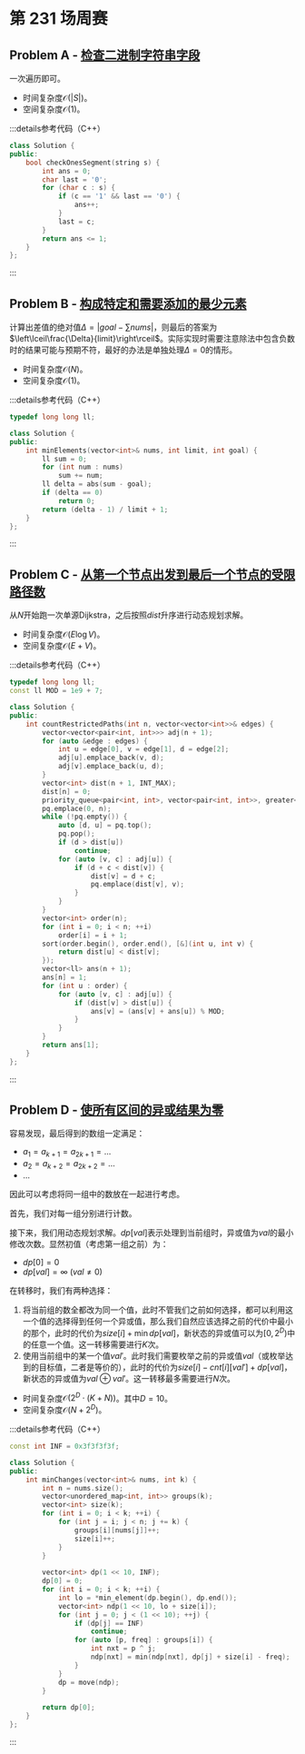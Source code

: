 # 第 231 场周赛

## Problem A - [检查二进制字符串字段](https://leetcode.cn/problems/check-if-binary-string-has-at-most-one-segment-of-ones/)

一次遍历即可。

- 时间复杂度$\mathcal{O}(|S|)$。
- 空间复杂度$\mathcal{O}(1)$。

:::details参考代码（C++）

```cpp
class Solution {
public:
    bool checkOnesSegment(string s) {
        int ans = 0;
        char last = '0';
        for (char c : s) {
            if (c == '1' && last == '0') {
                ans++;
            }
            last = c;
        }
        return ans <= 1;
    }
};
```

:::

## Problem B - [构成特定和需要添加的最少元素](https://leetcode.cn/problems/minimum-elements-to-add-to-form-a-given-sum/)

计算出差值的绝对值$\Delta=|goal-\sum nums|$，则最后的答案为$\left\lceil\frac{\Delta}{limit}\right\rceil$。实际实现时需要注意除法中包含负数时的结果可能与预期不符，最好的办法是单独处理$\Delta=0$的情形。

- 时间复杂度$\mathcal{O}(N)$。
- 空间复杂度$\mathcal{O}(1)$。

:::details参考代码（C++）

```cpp
typedef long long ll;

class Solution {
public:
    int minElements(vector<int>& nums, int limit, int goal) {
        ll sum = 0;
        for (int num : nums)
            sum += num;
        ll delta = abs(sum - goal);
        if (delta == 0)
            return 0;
        return (delta - 1) / limit + 1;
    }
};
```

:::

## Problem C - [从第一个节点出发到最后一个节点的受限路径数](https://leetcode.cn/problems/number-of-restricted-paths-from-first-to-last-node/)

从$N$开始跑一次单源Dijkstra，之后按照$dist$升序进行动态规划求解。

- 时间复杂度$\mathcal{O}(E\log V)$。
- 空间复杂度$\mathcal{O}(E+V)$。

:::details参考代码（C++）

```cpp
typedef long long ll;
const ll MOD = 1e9 + 7;

class Solution {
public:
    int countRestrictedPaths(int n, vector<vector<int>>& edges) {
        vector<vector<pair<int, int>>> adj(n + 1);
        for (auto &edge : edges) {
            int u = edge[0], v = edge[1], d = edge[2];
            adj[u].emplace_back(v, d);
            adj[v].emplace_back(u, d);
        }
        vector<int> dist(n + 1, INT_MAX);
        dist[n] = 0;
        priority_queue<pair<int, int>, vector<pair<int, int>>, greater<>> pq;
        pq.emplace(0, n);
        while (!pq.empty()) {
            auto [d, u] = pq.top();
            pq.pop();
            if (d > dist[u])
                continue;
            for (auto [v, c] : adj[u]) {
                if (d + c < dist[v]) {
                    dist[v] = d + c;
                    pq.emplace(dist[v], v);
                }
            }
        }
        vector<int> order(n);
        for (int i = 0; i < n; ++i)
            order[i] = i + 1;
        sort(order.begin(), order.end(), [&](int u, int v) {
            return dist[u] < dist[v]; 
        });
        vector<ll> ans(n + 1);
        ans[n] = 1;
        for (int u : order) {
            for (auto [v, c] : adj[u]) {
                if (dist[v] > dist[u]) {
                    ans[v] = (ans[v] + ans[u]) % MOD;
                }
            }
        }
        return ans[1];
    }
};
```

:::

## Problem D - [使所有区间的异或结果为零](https://leetcode.cn/contest/weekly-contest-231/problems/make-the-xor-of-all-segments-equal-to-zero/)

容易发现，最后得到的数组一定满足：

- $a_1=a_{k+1}=a_{2k+1}=\dots$
- $a_2=a_{k+2}=a_{2k+2}=\dots$
- $\dots$

因此可以考虑将同一组中的数放在一起进行考虑。

首先，我们对每一组分别进行计数。

接下来，我们用动态规划求解。$dp[val]$表示处理到当前组时，异或值为$val$的最小修改次数。显然初值（考虑第一组之前）为：

- $dp[0]=0$
- $dp[val]=\infty\ (val\neq0)$

在转移时，我们有两种选择：

1. 将当前组的数全都改为同一个值，此时不管我们之前如何选择，都可以利用这一个值的选择得到任何一个异或值，那么我们自然应该选择之前的代价中最小的那个，此时的代价为$size[i]+\min{dp[val]}$，新状态的异或值可以为$[0,2^D)$中的任意一个值。这一转移需要进行$K$次。
2. 使用当前组中的某一个值$val'$。此时我们需要枚举之前的异或值$val$（或枚举达到的目标值，二者是等价的），此时的代价为$size[i]-cnt[i][val']+dp[val]$，新状态的异或值为$val\oplus val'$。这一转移最多需要进行$N$次。

- 时间复杂度$\mathcal{O}(2^D\cdot(K+N))$。其中$D=10$。
- 空间复杂度$\mathcal{O}(N + 2^D)$。

:::details参考代码（C++）

```cpp
const int INF = 0x3f3f3f3f;

class Solution {
public:
    int minChanges(vector<int>& nums, int k) {
        int n = nums.size();
        vector<unordered_map<int, int>> groups(k);
        vector<int> size(k);
        for (int i = 0; i < k; ++i) {
            for (int j = i; j < n; j += k) {
                groups[i][nums[j]]++;
                size[i]++;
            }
        }
        
        vector<int> dp(1 << 10, INF);
        dp[0] = 0;
        for (int i = 0; i < k; ++i) {
            int lo = *min_element(dp.begin(), dp.end());
            vector<int> ndp(1 << 10, lo + size[i]);
            for (int j = 0; j < (1 << 10); ++j) {
                if (dp[j] == INF)
                    continue;
                for (auto [p, freq] : groups[i]) {
                    int nxt = p ^ j;
                    ndp[nxt] = min(ndp[nxt], dp[j] + size[i] - freq);
                }
            }
            dp = move(ndp);
        }
        
        return dp[0];
    }
};
```

:::
